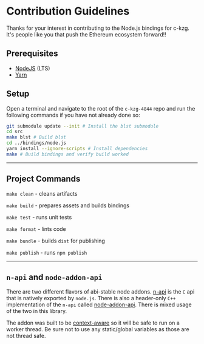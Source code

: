 # Contribution Guidelines

Thanks for your interest in contributing to the Node.js bindings for c-kzg. It's people like you that push the Ethereum ecosystem forward!!

## Prerequisites

- [NodeJS](https://nodejs.org/) (LTS)
- [Yarn](https://yarnpkg.com/)

## Setup

Open a terminal and navigate to the root of the `c-kzg-4844` repo and run the following commands if you have not already done so:

```sh
git submodule update --init # Install the blst submodule
cd src
make blst # Build blst
cd ../bindings/node.js
yarn install --ignore-scripts # Install dependencies
make # Build bindings and verify build worked
```

---

## Project Commands

`make clean` - cleans artifacts

`make build` - prepares assets and builds bindings

`make test` - runs unit tests

`make format` - lints code

`make bundle` - builds `dist` for publishing

`make publish` - runs `npm publish`

---

## `n-api` and `node-addon-api`

There are two different flavors of abi-stable node addons.  [n-api](https://nodejs.org/api/n-api.html) is the `C` api that is natively exported by `node.js`.  There is also a header-only `C++` implementation of the `n-api` called [node-addon-api](https://github.com/nodejs/node-addon-api).  There is mixed usage of the two in this library.

The addon was built to be [context-aware](https://nodejs.github.io/node-addon-examples/special-topics/context-awareness/) so it will be safe to run on a worker thread.  Be sure not to use any static/global variables as those are not thread safe.
